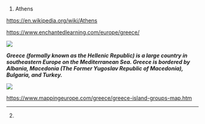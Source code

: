 1) Athens

https://en.wikipedia.org/wiki/Athens

https://www.enchantedlearning.com/europe/greece/


![](https://www.enchantedlearning.com/europe/greece/map/big.GIF)

***Greece (formally known as the Hellenic Republic) is a large country in southeastern Europe on the Mediterranean Sea. Greece is bordered by Albania, Macedonia (The Former Yugoslav Republic of Macedonia), Bulgaria, and Turkey.***


![](https://www.mappingeurope.com/greece/images/map-of-greece-island-groups.png)

https://www.mappingeurope.com/greece/greece-island-groups-map.htm



----------------------------------------------------------------------------------------------------------------------


2) 


